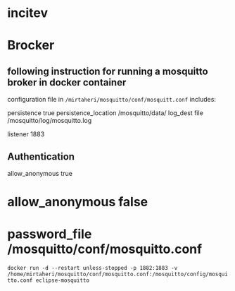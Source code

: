 # incitev

# Brocker

## following instruction for running a mosquitto broker in docker container

configuration file in `/mirtaheri/mosquitto/conf/mosquitt.conf` includes:


persistence true
persistence_location /mosquitto/data/
log_dest file /mosquitto/log/mosquitto.log

listener 1883
## Authentication ##
allow_anonymous true
# allow_anonymous false
# password_file /mosquitto/conf/mosquitto.conf


`docker run -d --restart unless-stopped -p 1882:1883 -v /home/mirtaheri/mosquitto/conf/mosquitto.conf:/mosquitto/config/mosquitto.conf eclipse-mosquitto`
